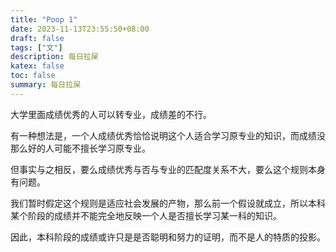 ```yaml
---
title: "Poop 1"
date: 2023-11-13T23:55:50+08:00
draft: false
tags: ["文"]
description: 每日拉屎
katex: false
toc: false
summary: 每日拉屎
---
```


大学里面成绩优秀的人可以转专业，成绩差的不行。

有一种想法是，一个人成绩优秀恰恰说明这个人适合学习原专业的知识，而成绩没那么好的人可能不擅长学习原专业。

但事实与之相反，要么成绩优秀与否与专业的匹配度关系不大，要么这个规则本身有问题。

我们暂时假定这个规则是适应社会发展的产物，那么前一个假设就成立，所以本科某个阶段的成绩并不能完全地反映一个人是否擅长学习某一科的知识。

因此，本科阶段的成绩或许只是是否聪明和努力的证明，而不是人的特质的投影。
